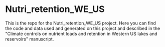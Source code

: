 # Nutri_retention_WE_US

This is the repo for the Nutri_retention_WE_US project. Here you can find the code and data used and generated on this project and described in the "Climate controls on nutrient loads and retention in Western US lakes and reservoirs" manuscript. 
